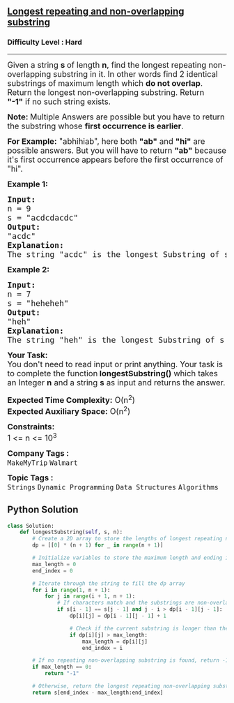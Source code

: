 <h2><a href="https://www.geeksforgeeks.org/problems/longest-repeating-and-non-overlapping-substring3421/1">Longest repeating and non-overlapping substring</a></h2><h3>Difficulty Level : Hard</h3><hr><div class="problems_problem_content__Xm_eO"><p><span style="font-size: 18px;">Given a string <strong>s </strong>of length <strong>n</strong>, find the longest repeating non-overlapping substring in it. In other words find 2 identical substrings of maximum length which <strong>do not overlap</strong>. </span><span style="font-size: 18px;">Return the longest non-overlapping substring. Return <strong>"-1"</strong>&nbsp;if no such string exists.</span></p>
<p><span style="font-size: 18px;"><strong>Note: </strong>Multiple Answers are possible but you have to return the substring whose <strong>first occurrence is earlier</strong>.</span></p>
<p><span style="font-size: 18px;"><strong>For Example:</strong> "abhihiab", here both <strong>"ab"</strong> and <strong>"hi"</strong> are possible answers. But you will have to return <strong>"ab"</strong> because it's first occurrence appears before the </span><span style="font-size: 18px;">first occurrence</span><span style="font-size: 18px;"> of </span><span style="font-size: 18px;">"hi".</span></p>
<p><span style="font-size: 18px;"><strong>Example 1:</strong></span></p>
<pre><span style="font-size: 18px;"><strong>Input:</strong></span>
<span style="font-size: 18px;">n = 9</span>
<span style="font-size: 18px;">s =<strong> </strong>"acdcdacdc"</span>
<span style="font-size: 18px;"><strong>Output:</strong></span>
<span style="font-size: 18px;">"acdc"</span>
<span style="font-size: 18px;"><strong>Explanation:</strong></span>
<span style="font-size: 18px;">The string "acdc" is the longest Substring of s which is repeating but not overlapping.</span></pre>
<p><span style="font-size: 18px;"><strong>Example 2:</strong></span></p>
<pre><span style="font-size: 18px;"><strong>Input:</strong></span>
<span style="font-size: 18px;">n = 7</span>
<span style="font-size: 18px;">s =<strong> </strong>"heheheh"</span>
<span style="font-size: 18px;"><strong>Output:</strong></span>
<span style="font-size: 18px;">"heh"</span>
<span style="font-size: 18px;"><strong>Explanation:</strong></span>
<span style="font-size: 18px;">The string "heh" is the longest Substring of s which is repeating but not overlapping.</span></pre>
<p><span style="font-size: 18px;"><strong>Your Task:</strong><br>You don't need to read input or print anything. Your task is to complete the function<strong> longestSubstring()</strong> which takes an Integer <strong>n</strong> and a string <strong>s</strong> as input and returns the answer.</span></p>
<p><span style="font-size: 18px;"><strong>Expected Time Complexity:</strong> O(n<sup>2</sup>)<br><strong>Expected Auxiliary Space:</strong> O(n<sup>2</sup>)</span></p>
<p><span style="font-size: 18px;"><strong>Constraints:</strong><br>1 &lt;= n &lt;= 10<sup>3</sup></span></p></div><p><span style=font-size:18px><strong>Company Tags : </strong><br><code>MakeMyTrip</code>&nbsp;<code>Walmart</code>&nbsp;<br><p><span style=font-size:18px><strong>Topic Tags : </strong><br><code>Strings</code>&nbsp;<code>Dynamic Programming</code>&nbsp;<code>Data Structures</code>&nbsp;<code>Algorithms</code>&nbsp;

## Python Solution

```python
class Solution:
    def longestSubstring(self, s, n):
        # Create a 2D array to store the lengths of longest repeating non-overlapping substrings
        dp = [[0] * (n + 1) for _ in range(n + 1)]

        # Initialize variables to store the maximum length and ending index of the substring
        max_length = 0
        end_index = 0

        # Iterate through the string to fill the dp array
        for i in range(1, n + 1):
            for j in range(i + 1, n + 1):
                # If characters match and the substrings are non-overlapping, update dp[i][j] with dp[i-1][j-1] + 1
                if s[i - 1] == s[j - 1] and j - i > dp[i - 1][j - 1]:
                    dp[i][j] = dp[i - 1][j - 1] + 1

                    # Check if the current substring is longer than the maximum found so far
                    if dp[i][j] > max_length:
                        max_length = dp[i][j]
                        end_index = i

        # If no repeating non-overlapping substring is found, return -1
        if max_length == 0:
            return "-1"

        # Otherwise, return the longest repeating non-overlapping substring
        return s[end_index - max_length:end_index]





```
